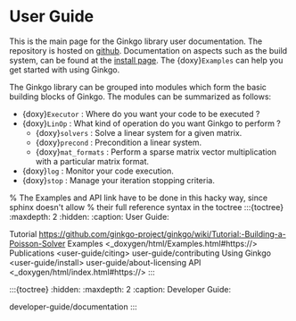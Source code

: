 # User Guide

This is the main page for the Ginkgo library user documentation. The repository is hosted on [github](https://github.com/ginkgo-project/ginkgo). 
Documentation on aspects such as the build system, can be found at the [install page](user-guide/install.md). 
The {doxy}`Examples` can help you get started with using Ginkgo.

The Ginkgo library can be grouped into modules which form the basic building blocks of Ginkgo. The modules can be summarized as follows:

*   {doxy}`Executor` : Where do you want your code to be executed ?
*   {doxy}`LinOp` : What kind of operation do you want Ginkgo to perform ?
    * {doxy}`solvers` : Solve a linear system for a given matrix.
    * {doxy}`precond` : Precondition a linear system. 
    * {doxy}`mat_formats` : Perform a sparse matrix vector multiplication with a particular matrix format.
*   {doxy}`log` : Monitor your code execution.
*   {doxy}`stop` : Manage your iteration stopping criteria.


% The Examples and API link have to be done in this hacky way, since sphinx doesn't allow
% their full reference syntax in the toctree
:::{toctree}
:maxdepth: 2
:hidden:
:caption: User Guide:

Tutorial <https://github.com/ginkgo-project/ginkgo/wiki/Tutorial:-Building-a-Poisson-Solver>
Examples <_doxygen/html/Examples.html#https://>
Publications <user-guide/citing>
user-guide/contributing
Using Ginkgo <user-guide/install>
user-guide/about-licensing
API <_doxygen/html/index.html#https://>
:::

:::{toctree}
:hidden:
:maxdepth: 2
:caption: Developer Guide:

developer-guide/documentation
:::